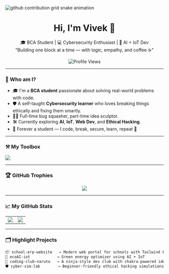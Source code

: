

![github contribution grid snake animation](https://raw.githubusercontent.com/vivek12code/vivek12code/output/github-contribution-grid-snake.svg)


<h1 align="center">Hi, I'm Vivek 👋</h1>
<p align="center">
  🎓 BCA Student | 💻 Cybersecurity Enthusiast | 🤖 AI + IoT Dev <br>
  "Building one block at a time — with logic, empathy, and coffee ☕"
</p>
<p align="center">
  <img src="https://komarev.com/ghpvc/?username=vivek12coder&style=flat-square&color=blue" alt="Profile Views" />
</p>

---

### 🧠 Who am I?

- 🎓 I'm a **BCA student** passionate about solving real-world problems with code.
- 🛡️ A self-taught **Cybersecurity learner** who loves breaking things ethically and fixing them smartly.
- 🧑‍💻 Full-time bug squasher, part-time idea sculptor.
- 🛠 Currently exploring **AI**, **IoT**, **Web Dev**, and **Ethical Hacking**.
- 🌱 Forever a student — I code, break, secure, learn, repeat 🔁

---

### ⚒️ My Toolbox

<p align="left">
  <img src="https://skillicons.dev/icons?i=html,css,js,ts,react,nextjs,nodejs,python,tailwind,git,github,vscode,figma" />
</p>

---

### 🏆 GitHub Trophies

<p align="center">
  <img src="https://github-profile-trophy.vercel.app/?username=vivek12coder&theme=tokyonight&margin-w=10&no-frame=true&title=Stars,Followers,Commits,Repositories,PullRequest,Issues,Contributions" />
</p>

---

### 📈 My GitHub Stats

<table>
<tr>
<td>
  <img src="https://github-readme-stats.vercel.app/api?username=vivek12coder&show_icons=true&theme=tokyonight&hide_border=true" />
</td>
<td>
  <img src="https://streak-stats.demolab.com?user=vivek12code&theme=tokyonight&hide_border=true" />
</td>
</tr>
</table>

---

### 🗂️ Highlight Projects

```txt
📦 school-erp-website   → Modern web portal for schools with Tailwind & Vite
🤖 ecoAI-iot            → Green energy optimizer using AI + IoT
🎨 coding-club-naruto   → A ninja-style dev club with chakra-powered ideas
🛡️ cyber-sim-lab        → Beginner-friendly ethical hacking simulations and tools
